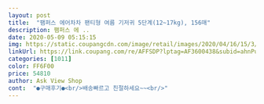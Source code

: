 ```yaml
---
layout: post 
title:  "팸퍼스 에어차차 팬티형 여름 기저귀 5단계(12~17kg), 156매" 
description: 팸퍼스 에 ..
date: 2020-05-09 05:15:15 
img: https://static.coupangcdn.com/image/retail/images/2020/04/16/15/3/32ac7b01-664b-4813-bcce-404b707696a1.jpg 
linkUrl: https://link.coupang.com/re/AFFSDP?lptag=AF3600438&subid=ahnPublicAsk&pageKey=1472981288&itemId=2531832021&vendorItemId=70524593142&traceid=V0-113-188efa0aa7e0e625 
categories: [1011] 
color: FF6F00 
price: 54810 
author: Ask View Shop 
cont:  "●구매후기●<br/>배송빠르고 친절하세요~~<br/>" 
---
```

